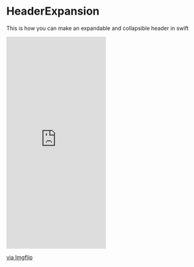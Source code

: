 # HeaderExpansion
This is how you can make an expandable and collapsible header in swift 
<div style="width:260px;max-width:100%;"><div style="height:0;padding-bottom:213.46%;position:relative;"><iframe width="260" height="555" style="position:absolute;top:0;left:0;width:100%;height:100%;" frameBorder="0" src="https://imgflip.com/embed/3tlc5f"></iframe></div><p><a href="https://imgflip.com/gif/3tlc5f">via Imgflip</a></p></div>
